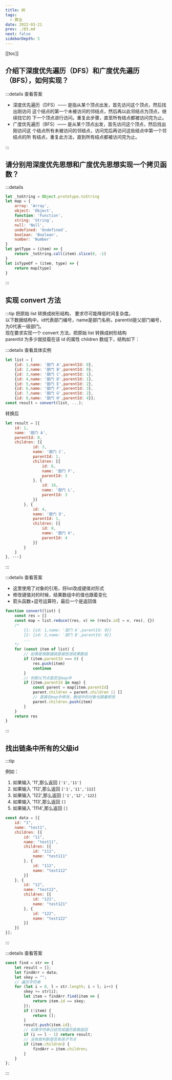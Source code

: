 ```yaml
---
title: 树
tags: 
  - 算法
date: 2022-03-21
prev: ./03.md
next: false
sidebarDepth: 5
---
```


[[toc]]

## 介绍下深度优先遍历（DFS）和广度优先遍历（BFS），如何实现？

:::details 查看答案
- 深度优先遍历（DFS）—— 是指从某个顶点出发，首先访问这个顶点，然后找出刚访问 这个结点的第一个未被访问的邻结点，然后再以此邻结点为顶点，继续找它的 下一个顶点进行访问。重复此步骤，直至所有结点都被访问完为止。
- 广度优先遍历（BFS）—— 是从某个顶点出发，首先访问这个顶点，然后找出刚访问这 个结点所有未被访问的邻结点，访问完后再访问这些结点中第一个邻结点的所 有结点，重复此方法，直到所有结点都被访问完为止。

<RecoDemo :collapse="true">
  <template slot="code-DFS递归">
    <<< @/docs/.vuepress/components/algorithm/04/01.js
  </template>
  <template slot="code-DFS非递归">
    <<< @/docs/.vuepress/components/algorithm/04/02.js
  </template>
  <template slot="code-BFS递归">
    <<< @/docs/.vuepress/components/algorithm/04/03.js
  </template>
  <template slot="code-BFS非递归">
    <<< @/docs/.vuepress/components/algorithm/04/04.js
  </template>
</RecoDemo>
:::

## 请分别用深度优先思想和广度优先思想实现一个拷贝函数？

:::details

```js
let _toString = Object.prototype.toString
let map = {
    array: 'Array',
    object: 'Object',
    function: 'Function',
    string: 'String',
    null: 'Null',
    undefined: 'Undefined',
    boolean: 'Boolean',
    number: 'Number'
}
let getType = (item) => {
    return _toString.call(item).slice(8, -1)
}
let isTypeOf = (item, type) => {
    return map[type]
}
```
:::

## 实现 convert 方法

:::tip
把原始 list 转换成树形结构， 要求尽可能降低时间复杂度。  
以下数据结构中，id代表部门编号，name是部门名称，parentId是父部门编号，为0代表一级部门。  
现在要求实现一个 convert 方法，把原始 list 转换成树形结构  
parentId 为多少就挂载在该 id 的属性 children 数组下，结构如下：

:::details 查看具体实例

```js
let list = [
    {id: 1,name: '部门 A',parentId: 0}, 
    {id: 2,name: '部门 B',parentId: 0}, 
    {id: 3,name: '部门 C',parentId: 1}, 
    {id: 4,name: '部门 D',parentId: 1}, 
    {id: 5,name: '部门 E',parentId: 2}, 
    {id: 6,name: '部门 F',parentId: 3}, 
    {id: 7,name: '部门 G',parentId: 2}, 
    {id: 8,name: '部门 H',parentId: 4}];
const result = convert(list, ...);
```

转换后

```js
let result = [{
    id: 1,
    name: '部门 A',
    parentId: 0,
    children: [{
            id: 3,
            name: '部门 C',
            parentId: 1,
            children: [{
                id: 6,
                name: '部门 F',
                parentId: 3
            }, {
                id: 16,
                name: '部门 L',
                parentId: 3
            }]
        }, {
            id: 4,
            name: '部门 D',
            parentId: 1,
            children: [{
                id: 8,
                name: '部门 H',
                parentId: 4
            }]
        }
    ]
}, ···]
```

:::

:::details 查看答案
- 这里使用了对象的引用，将list改成键值对形式
- 修改键值对的时候，结果数组中的值也跟着变化
- 箭头函数+逗号运算符，最后一个是返回值
```js
function convert(list) {
    const res = []
    const map = list.reduce((res, v) => (res[v.id] = v, res), {})
    /*
        {1: {id: 1,name: '部门 A',parentId: 0}}
        {2: {id: 2,name: '部门 B',parentId: 0}}
        ...
    */
    for (const item of list) {
        // 如果是根数据就直接放进结果数组
        if (item.parentId === 0) {
            res.push(item)
            continue
        }
        // 判断父节点是否在map中
        if (item.parentId in map) {
            const parent = map[item.parentId]
            parent.children = parent.children || []
            // 直接在map中修改，数组中的对象也跟着修改
            parent.children.push(item)
        }
    }
    return res
}
```
:::


## 找出链条中所有的父级id

:::tip

例如：
1. 如果输入 '11',那么返回 `['1','11']`
2. 如果输入 '112',那么返回 `['1','11','112]`
3. 如果输入 '122',那么返回 `['1','12','122]`
4. 如果输入 '113',那么返回 `[]`
5. 如果输入 '1114',那么返回 `[]`

```js
const data = [{
    id: "1",
    name: "test1",
    children: [{
        id: "11",
        name: "test11",
        children: [{
            id: "111",
            name: "test111"
        }, {
            id: "112",
            name: "test112"
        }]
    }, {
        id: "12",
        name: "test12",
        children: [{
            id: "121",
            name: "test121"
        }, {
            id: "122",
            name: "test122"
        }]
    }]
}];
```
:::

:::details 查看答案
```js
const find = str => {
    let result = [];
    let findArr = data;
    let skey = "";
    // 遍历字符串
    for (let i = 0, l = str.length; i < l; i++) {
        skey += str[i];
        let item = findArr.find(item => {
            return item.id == skey;
        });
        if (!item) {
            return [];
        }
        result.push(item.id);
        // 如果字符串已经完成遍历直接返回
        if (i == l - 1) return result;
        // 没有就判断是否有孩子节点
        if (item.children) {
            findArr = item.children;
        }
    }
};
```
:::
